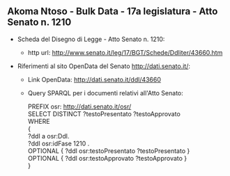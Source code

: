 ## Akoma Ntoso - Bulk Data - 17a legislatura - Atto Senato n. 1210 ##

* Scheda del Disegno di Legge - Atto Senato n. 1210:
	* http url: http://www.senato.it/leg/17/BGT/Schede/Ddliter/43660.htm

* Riferimenti al sito OpenData del Senato http://dati.senato.it/:
	* Link OpenData: http://dati.senato.it/ddl/43660
	* Query SPARQL per i documenti relativi all'Atto Senato:

        PREFIX osr: <http://dati.senato.it/osr/>  
		SELECT DISTINCT ?testoPresentato ?testoApprovato  
		WHERE  
		{  
		    ?ddl a osr:Ddl.  
		    ?ddl osr:idFase 1210 .  
		    OPTIONAL { ?ddl osr:testoPresentato ?testoPresentato }  
		    OPTIONAL { ?ddl osr:testoApprovato ?testoApprovato }  
		}
		
